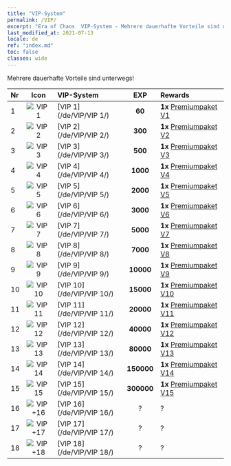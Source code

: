```yaml
---
title: "VIP-System"
permalink: /VIP/
excerpt: "Era of Chaos  VIP-System - Mehrere dauerhafte Vorteile sind unterwegs!"
last_modified_at: 2021-07-13
locale: de
ref: "index.md"
toc: false
classes: wide
---
```


  Mehrere dauerhafte Vorteile sind unterwegs!

  |  Nr  | Icon | VIP-System | EXP | Rewards |
  |:-----|:----:|:------------|:---:|:--------|
  | 1 | ![VIP 1](/images/x/chatPri_vipLv1.png) | [VIP 1](/de/VIP/VIP 1/) | **60** | **1x** [Premiumpaket V1](/ItemsDE/con_1297/) |
  | 2 | ![VIP 2](/images/x/chatPri_vipLv2.png) | [VIP 2](/de/VIP/VIP 2/) | **300** | **1x** [Premiumpaket V2](/ItemsDE/con_1298/) |
  | 3 | ![VIP 3](/images/x/chatPri_vipLv3.png) | [VIP 3](/de/VIP/VIP 3/) | **500** | **1x** [Premiumpaket V3](/ItemsDE/con_1299/) |
  | 4 | ![VIP 4](/images/x/chatPri_vipLv4.png) | [VIP 4](/de/VIP/VIP 4/) | **1000** | **1x** [Premiumpaket V4](/ItemsDE/con_1300/) |
  | 5 | ![VIP 5](/images/x/chatPri_vipLv5.png) | [VIP 5](/de/VIP/VIP 5/) | **2000** | **1x** [Premiumpaket V5](/ItemsDE/con_1301/) |
  | 6 | ![VIP 6](/images/x/chatPri_vipLv6.png) | [VIP 6](/de/VIP/VIP 6/) | **3000** | **1x** [Premiumpaket V6](/ItemsDE/con_1302/) |
  | 7 | ![VIP 7](/images/x/chatPri_vipLv7.png) | [VIP 7](/de/VIP/VIP 7/) | **5000** | **1x** [Premiumpaket V7](/ItemsDE/con_1303/) |
  | 8 | ![VIP 8](/images/x/chatPri_vipLv8.png) | [VIP 8](/de/VIP/VIP 8/) | **7000** | **1x** [Premiumpaket V8](/ItemsDE/con_1304/) |
  | 9 | ![VIP 9](/images/x/chatPri_vipLv9.png) | [VIP 9](/de/VIP/VIP 9/) | **10000** | **1x** [Premiumpaket V9](/ItemsDE/con_1305/) |
  | 10 | ![VIP 10](/images/x/chatPri_vipLv10.png) | [VIP 10](/de/VIP/VIP 10/) | **15000** | **1x** [Premiumpaket V10](/ItemsDE/con_1306/) |
  | 11 | ![VIP 11](/images/x/chatPri_vipLv11.png) | [VIP 11](/de/VIP/VIP 11/) | **20000** | **1x** [Premiumpaket V11](/ItemsDE/con_1307/) |
  | 12 | ![VIP 12](/images/x/chatPri_vipLv12.png) | [VIP 12](/de/VIP/VIP 12/) | **40000** | **1x** [Premiumpaket V12](/ItemsDE/con_1308/) |
  | 13 | ![VIP 13](/images/x/chatPri_vipLv13.png) | [VIP 13](/de/VIP/VIP 13/) | **80000** | **1x** [Premiumpaket V13](/ItemsDE/con_1309/) |
  | 14 | ![VIP 14](/images/x/chatPri_vipLv14.png) | [VIP 14](/de/VIP/VIP 14/) | **150000** | **1x** [Premiumpaket V14](/ItemsDE/con_1310/) |
  | 15 | ![VIP 15](/images/x/chatPri_vipLv15.png) | [VIP 15](/de/VIP/VIP 15/) | **300000** | **1x** [Premiumpaket V15](/ItemsDE/con_1311/) |
  | 16 | ![VIP +16](/images/x/chatPri_vipLv16.png) | [VIP 16](/de/VIP/VIP 16/) | ? | ? |
  | 17 | ![VIP +17](/images/x/chatPri_vipLv17.png) | [VIP 17](/de/VIP/VIP 17/) | ? | ? |
  | 18 | ![VIP +18](/images/x/chatPri_vipLv18.png) | [VIP 18](/de/VIP/VIP 18/) | ? | ? |
